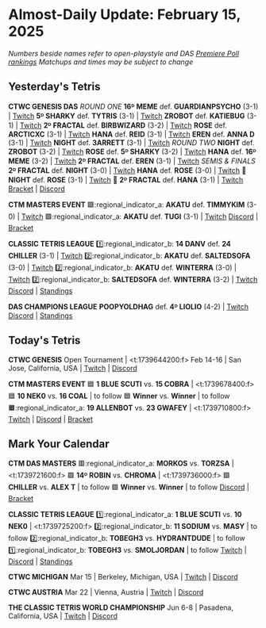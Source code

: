 # Almost-Daily Update: February 15, 2025
*Numbers beside names refer to open-playstyle and DAS [Premiere Poll rankings](https://docs.google.com/document/d/1ddYqLQp5AIR3b6RwN9SxUg1Qr8MOmR-SgrhLkjXcQxY/edit?tab=t.0)*
*Matchups and times may be subject to change*

## Yesterday's Tetris
**CTWC GENESIS DAS**
*ROUND ONE*
    **16ᴰ MEME** def. **GUARDIANPSYCHO** (3-1)  |  [Twitch](https://www.twitch.tv/videos/2381110935?t=05h56m40s)
    **5ᴰ SHARKY** def. **TYTRIS** (3-1)  |  [Twitch](https://www.twitch.tv/videos/2381110935?t=05h56m40s)
    **ZROBOT** def. **KATIEBUG** (3-1)  |  [Twitch](https://www.twitch.tv/videos/2381110935?t=06h36m16s)
    **2ᴰ FRACTAL** def. **BIRBWIZARD** (3-2)  |  [Twitch](https://www.twitch.tv/videos/2381110935?t=06h36m16s)
    **ROSE** def. **ARCTICXC** (3-1)  |  [Twitch](https://www.twitch.tv/videos/2381131199?t=05h31m49s)
    **HANA** def. **REID** (3-1)  |  [Twitch](https://www.twitch.tv/videos/2381131199?t=05h31m49s)
    **EREN** def. **ANNA D** (3-1)  |  [Twitch](https://www.twitch.tv/videos/2381131199?t=06h12m11s)
    **NIGHT** def. **3ARRETT** (3-1)  |  [Twitch](https://www.twitch.tv/videos/2381131199?t=06h12m11s)
*ROUND TWO*
    **NIGHT** def. **ZROBOT** (3-2)  |  [Twitch](https://www.twitch.tv/videos/2381110935?t=07h27m09s)
    **ROSE** def. **5ᴰ SHARKY** (3-2)  |  [Twitch](https://www.twitch.tv/videos/2381110935?t=07h27m09s)
    **HANA** def. **16ᴰ MEME** (3-2)  |  [Twitch](https://www.twitch.tv/videos/2381505488?t=07h02m15s)
    **2ᴰ FRACTAL** def. **EREN** (3-1)  |  [Twitch](https://www.twitch.tv/videos/2381505488?t=07h02m15s)
*SEMIS & FINALS*
    **2ᴰ FRACTAL** def. **NIGHT** (3-0)  |  [Twitch](https://www.twitch.tv/videos/2381110935?t=08h27m32s)
    **HANA** def. **ROSE** (3-0)  |  [Twitch](https://www.twitch.tv/videos/2381494202?t=00h05m15s)
    🥉 **NIGHT** def. **ROSE** (3-1)  |  [Twitch](https://www.twitch.tv/videos/2381532553?t=00h01m59s)
    🥇 **2ᴰ FRACTAL** def. **HANA** (3-1)  |  [Twitch](https://www.twitch.tv/videos/2381110935?t=09h12m53s)
[Bracket](https://docs.google.com/spreadsheets/d/1RhinwTgQfqbKXJ_JV4Zi3_MjuTQ-pRGCGom4npGxhDs/edit?gid=1608717548#gid=1608717548)  |  [Discord](https://tinyurl.com/ctwcdiscord)

**CTM MASTERS EVENT**
:green_square::regional_indicator_a:  **AKATU** def. **TIMMYKIM** (3-0)  |  [Twitch](https://www.twitch.tv/videos/2382035392?t=00h23m00s)
:green_square::regional_indicator_a:  **AKATU** def. **TUGI** (3-1)  |  [Twitch](https://www.twitch.tv/videos/2382035392?t=00h34m07s)
[Discord](https://go.ctm.gg/event/ctm-february-2025/masters-event/)  |  [Bracket](https://go.ctm.gg/event/ctm-february-2025/masters-event/)

**CLASSIC TETRIS LEAGUE**
:one::regional_indicator_b:  **14 DANV** def. **24 CHILLER** (3-1)  |  [Twitch](https://www.twitch.tv/videos/2381783972?t=00h10m21s)
:two::regional_indicator_b:  **AKATU** def. **SALTEDSOFA** (3-0)  |  [Twitch](https://www.twitch.tv/videos/2381893043?t=00h09m23s)
:two::regional_indicator_b:  **AKATU** def. **WINTERRA** (3-0)  |  [Twitch](https://www.twitch.tv/videos/2381893043?t=00h51m54s)
:two::regional_indicator_b:  **SALTEDSOFA** def. **WINTERRA** (3-2)  |  [Twitch](https://www.twitch.tv/videos/2381893043?t=01h19m34s)
[Discord](https://tinyurl.com/classictetrisleague)  |  [Standings](https://ctlscoreboard.herokuapp.com)

**DAS CHAMPIONS LEAGUE**
**POOPYOLDHAG** def. **4ᴰ LIOLIO** (4-2)  |  [Twitch](https://www.twitch.tv/videos/2381698802?t=00h08m54s)
[Discord](https://tinyurl.com/dcltetris)  |  [Standings](https://docs.google.com/spreadsheets/d/1nEN0MAbueG36UDkpfUsPZEmAMuKif6IcLAmJ8iZhCe8/edit?gid=810776162#gid=810776162)

## Today's Tetris
**CTWC GENESIS**
Open Tournament  |  <t:1739644200:f>
Feb 14-16  |  San Jose, California, USA  |  [Twitch](https://www.twitch.tv/classictetris)  |  [Discord](https://tinyurl.com/ctwcdiscord)

**CTM MASTERS EVENT**
:blue_square:  **1 BLUE SCUTI** vs. **15 COBRA**  |  <t:1739678400:f>
:blue_square:  **10 NEK0** vs. **16 COAL**  |  to follow
:blue_square:  **Winner** vs. **Winner**  |  to follow
:orange_square::regional_indicator_a:  **19 ALLENBOT** vs. **23 GWAFEY**  |  <t:1739710800:f>
[Twitch](https://twitch.tv/monthlytetris)  |  [Discord](https://go.ctm.gg/event/ctm-february-2025/masters-event/)  |  [Bracket](https://go.ctm.gg/event/ctm-february-2025/masters-event/)

## Mark Your Calendar
**CTM DAS MASTERS**
:red_square::regional_indicator_a:  **MORKOS** vs. **TORZSA**  |  <t:1739721600:f>
:green_square:  **14ᴰ ROBIN** vs. **CHROMA**  |  <t:1739736000:f>
:green_square:  **CHILLER** vs. **ALEX T**  |  to follow
:green_square:  **Winner** vs. **Winner**  |  to follow
[Discord](https://go.ctm.gg/discord)  |  [Bracket](https://go.ctm.gg/event/ctm-das-masters-february-2025/das-masters/)

**CLASSIC TETRIS LEAGUE**
:one::regional_indicator_a:  **1 BLUE SCUTI** vs. **10 NEK0**  |  <t:1739725200:f>
:two::regional_indicator_b:  **11 SODIUM** vs. **MASY**  |  to follow
:two::regional_indicator_b:  **TOBEGH3** vs. **HYDRANTDUDE**  |  to follow
:one::regional_indicator_b:  **TOBEGH3** vs. **SMOLJORDAN**  |  to follow
[Twitch](https://twitch.tv/classictetrisleague)  |  [Discord](https://tinyurl.com/classictetrisleague)  |  [Standings](https://ctlscoreboard.herokuapp.com)

**CTWC MICHIGAN**
Mar 15  |  Berkeley, Michigan, USA  |  [Twitch](https://www.twitch.tv/classictetris)  |  [Discord](https://tinyurl.com/ctwcdiscord)

**CTWC AUSTRIA**
Mar 22  |  Vienna, Austria  |  [Twitch](https://www.twitch.tv/classictetris)  |  [Discord](https://tinyurl.com/ctwcdiscord)

**THE CLASSIC TETRIS WORLD CHAMPIONSHIP**
Jun 6-8  |  Pasadena, California, USA  |  [Twitch](https://www.twitch.tv/classictetris)  |  [Discord](https://tinyurl.com/ctwcdiscord)